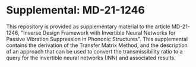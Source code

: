 # Supplemental: MD-21-1246

This repository is provided as supplementary material to the article MD-21-1246, "Inverse Design Framework with Invertible Neural Networks for Passive Vibration Suppression in Phononic Structures". This supplemental contains the derivation of the Transfer Matrix Method, and the description of an approach that can be used to convert the transmissibility ratio to a query for the invertible neural networks (INN) and associated results.
